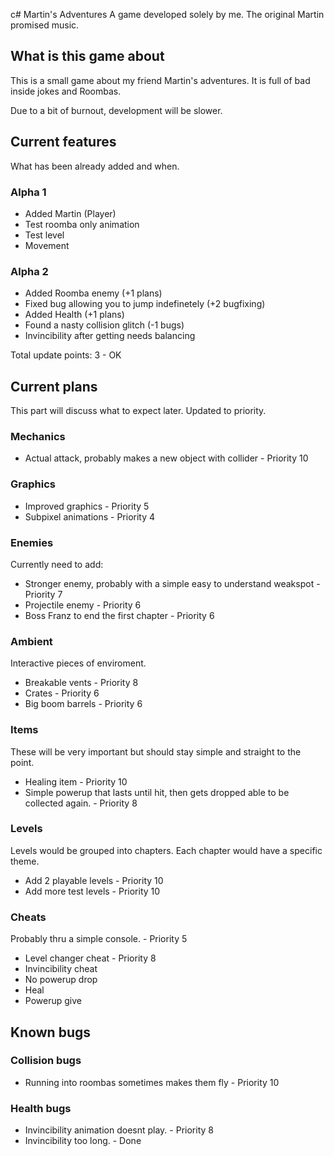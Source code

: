 c# Martin's Adventures
A game developed solely by me. The original Martin promised music.

## What is this game about
This is a small game about my friend Martin's adventures. It is full of bad inside jokes and Roombas.

Due to a bit of burnout, development will be slower.
## Current features
What has been already added and when.
### Alpha 1
  - Added Martin (Player)
  - Test roomba only animation
  - Test level
  - Movement
### Alpha 2
  - Added Roomba enemy (+1 plans)
  - Fixed bug allowing you to jump indefinetely (+2 bugfixing)
  - Added Health (+1 plans)
  - Found a nasty collision glitch (-1 bugs)
  - Invincibility after getting needs balancing
  
  Total update points:
  3 - OK
## Current plans
This part will discuss what to expect later.
Updated to priority.
### Mechanics
  - Actual attack, probably makes a new object with collider - Priority 10
### Graphics
  - Improved graphics - Priority 5
  - Subpixel animations - Priority 4
### Enemies
Currently need to add:
  - Stronger enemy, probably with a simple easy to understand weakspot - Priority 7
  - Projectile enemy - Priority 6
  - Boss Franz to end the first chapter - Priority 6
### Ambient
Interactive pieces of enviroment.
  - Breakable vents - Priority 8
  - Crates - Priority 6
  - Big boom barrels - Priority 6
### Items
These will be very important but should stay simple and straight to the point.
  - Healing item - Priority 10
  - Simple powerup that lasts until hit, then gets dropped able to be collected again. - Priority 8
### Levels
Levels would be grouped into chapters. Each chapter would have a specific theme.
  - Add 2 playable levels - Priority 10
  - Add more test levels - Priority 10
### Cheats
Probably thru a simple console. - Priority 5
  - Level changer cheat - Priority 8
  - Invincibility cheat
  - No powerup drop
  - Heal
  - Powerup give
## Known bugs
### Collision bugs
  - Running into roombas sometimes makes them fly - Priority 10
### Health bugs
  - Invincibility animation doesnt play. - Priority 8
  - Invincibility too long. - Done
